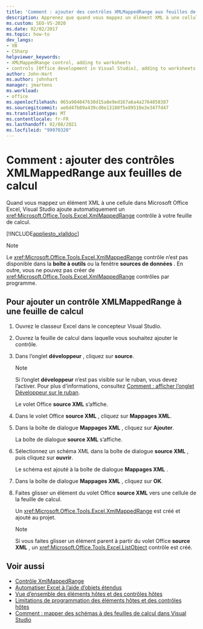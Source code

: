 ```yaml
---
title: 'Comment : ajouter des contrôles XMLMappedRange aux feuilles de calcul'
description: Apprenez que quand vous mappez un élément XML à une cellule dans Microsoft Office Excel, Visual Studio ajoute automatiquement un contrôle XmlMappedRange à votre feuille de calcul.
ms.custom: SEO-VS-2020
ms.date: 02/02/2017
ms.topic: how-to
dev_langs:
- VB
- CSharp
helpviewer_keywords:
- XMLMappedRange control, adding to worksheets
- controls [Office development in Visual Studio], adding to worksheets
author: John-Hart
ms.author: johnhart
manager: jmartens
ms.workload:
- office
ms.openlocfilehash: 065a904047630d15a8e9ed167a6a4a2764858387
ms.sourcegitcommit: ae6d47b09a439cd0e13180f5e89510e3e347fd47
ms.translationtype: MT
ms.contentlocale: fr-FR
ms.lasthandoff: 02/08/2021
ms.locfileid: "99970320"
---
```

# <a name="how-to-add-xmlmappedrange-controls-to-worksheets"></a>Comment : ajouter des contrôles XMLMappedRange aux feuilles de calcul
  Quand vous mappez un élément XML à une cellule dans Microsoft Office Excel, Visual Studio ajoute automatiquement un <xref:Microsoft.Office.Tools.Excel.XmlMappedRange> contrôle à votre feuille de calcul.

 [!INCLUDE[appliesto_xlalldoc](../vsto/includes/appliesto-xlalldoc-md.md)]

> [!NOTE]
> Le <xref:Microsoft.Office.Tools.Excel.XmlMappedRange> contrôle n’est pas disponible dans la **boîte à outils** ou la fenêtre **sources de données** . En outre, vous ne pouvez pas créer de <xref:Microsoft.Office.Tools.Excel.XmlMappedRange> contrôles par programme.

## <a name="to-add-an-xmlmappedrange-control-to-a-worksheet"></a>Pour ajouter un contrôle XMLMappedRange à une feuille de calcul

1. Ouvrez le classeur Excel dans le concepteur Visual Studio.

2. Ouvrez la feuille de calcul dans laquelle vous souhaitez ajouter le contrôle.

3. Dans l’onglet **développeur** , cliquez sur **source**.

    > [!NOTE]
    > Si l’onglet **développeur** n’est pas visible sur le ruban, vous devez l’activer. Pour plus d’informations, consultez [Comment : afficher l’onglet Développeur sur le ruban](../vsto/how-to-show-the-developer-tab-on-the-ribbon.md).

     Le volet Office **source XML** s’affiche.

4. Dans le volet Office **source XML** , cliquez sur **Mappages XML**.

5. Dans la boîte de dialogue **Mappages XML** , cliquez sur **Ajouter**.

     La boîte de dialogue **source XML** s’affiche.

6. Sélectionnez un schéma XML dans la boîte de dialogue **source XML** , puis cliquez sur **ouvrir**.

     Le schéma est ajouté à la boîte de dialogue **Mappages XML** .

7. Dans la boîte de dialogue **Mappages XML** , cliquez sur **OK**.

8. Faites glisser un élément du volet Office **source XML** vers une cellule de la feuille de calcul.

     Un <xref:Microsoft.Office.Tools.Excel.XmlMappedRange> est créé et ajouté au projet.

    > [!NOTE]
    > Si vous faites glisser un élément parent à partir du volet Office **source XML** , un <xref:Microsoft.Office.Tools.Excel.ListObject> contrôle est créé.

## <a name="see-also"></a>Voir aussi
- [Contrôle XmlMappedRange](../vsto/xmlmappedrange-control.md)
- [Automatiser Excel à l’aide d’objets étendus](../vsto/automating-excel-by-using-extended-objects.md)
- [Vue d’ensemble des éléments hôtes et des contrôles hôtes](../vsto/host-items-and-host-controls-overview.md)
- [Limitations de programmation des éléments hôtes et des contrôles hôtes](../vsto/programmatic-limitations-of-host-items-and-host-controls.md)
- [Comment : mapper des schémas à des feuilles de calcul dans Visual Studio](../vsto/how-to-map-schemas-to-worksheets-inside-visual-studio.md)
